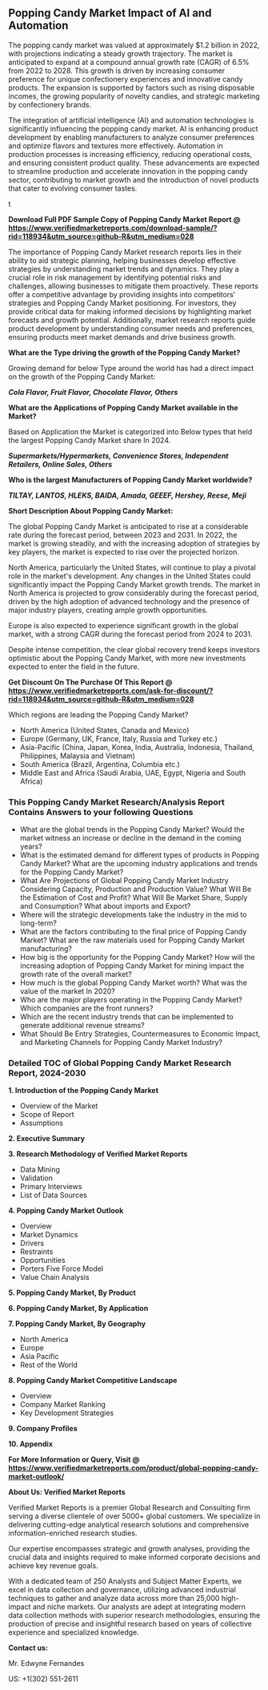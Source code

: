 <h2>Popping Candy Market Impact of AI and Automation</h2><p>The popping candy market was valued at approximately $1.2 billion in 2022, with projections indicating a steady growth trajectory. The market is anticipated to expand at a compound annual growth rate (CAGR) of 6.5% from 2022 to 2028. This growth is driven by increasing consumer preference for unique confectionery experiences and innovative candy products. The expansion is supported by factors such as rising disposable incomes, the growing popularity of novelty candies, and strategic marketing by confectionery brands.</p><p>The integration of artificial intelligence (AI) and automation technologies is significantly influencing the popping candy market. AI is enhancing product development by enabling manufacturers to analyze consumer preferences and optimize flavors and textures more effectively. Automation in production processes is increasing efficiency, reducing operational costs, and ensuring consistent product quality. These advancements are expected to streamline production and accelerate innovation in the popping candy sector, contributing to market growth and the introduction of novel products that cater to evolving consumer tastes.</p>t</p><p id="" class=""><strong>Download Full PDF Sample Copy of Popping Candy Market Report @ <a href="https://www.verifiedmarketreports.com/download-sample/?rid=118934&utm_source=github-R&utm_medium=028" target="_blank">https://www.verifiedmarketreports.com/download-sample/?rid=118934&utm_source=github-R&utm_medium=028</a></strong></p><p>The importance of&nbsp;Popping Candy Market research reports lies in their ability to aid strategic planning, helping businesses develop effective strategies by understanding market trends and dynamics. They play a crucial role in risk management by identifying potential risks and challenges, allowing businesses to mitigate them proactively. These reports offer a competitive advantage by providing insights into competitors' strategies and Popping Candy Market positioning. For investors, they provide critical data for making informed decisions by highlighting market forecasts and growth potential. Additionally, market research reports guide product development by understanding consumer needs and preferences, ensuring products meet market demands and drive business growth.</p><p><strong>What are the&nbsp;Type driving the growth of the Popping Candy Market?</strong></p><p id="" class="">Growing demand for below Type around the world has had a direct impact on the growth of the Popping Candy Market:</p><em><strong>Cola Flavor, Fruit Flavor, Chocolate Flavor, Others</strong></em></p><strong>What are the&nbsp;Applications&nbsp;of Popping Candy Market available in the Market?</strong></p><p id="" class="">Based on Application the Market is categorized into Below types that held the largest Popping Candy Market share In 2024.</p><em><strong>Supermarkets/Hypermarkets, Convenience Stores, Independent Retailers, Online Sales, Others</strong></em></p><strong>Who is the largest Manufacturers of Popping Candy Market worldwide?</strong></p><p><em><strong>TILTAY, LANTOS, HLEKS, BAIDA, Amada, GEEEF, Hershey, Reese, Meji</strong></em></p><p id="" class=""><strong>Short Description About Popping Candy Market:</strong></p><p>The global Popping Candy Market is anticipated to rise at a considerable rate during the forecast period, between 2023 and 2031. In 2022, the market is growing steadily, and with the increasing adoption of strategies by key players, the market is expected to rise over the projected horizon.</p><p>North America, particularly the United States, will continue to play a pivotal role in the market's development. Any changes in the United States could significantly impact the Popping Candy Market growth trends. The market in North America is projected to grow considerably during the forecast period, driven by the high adoption of advanced technology and the presence of major industry players, creating ample growth opportunities.</p><p>Europe is also expected to experience significant growth in the global market, with a strong CAGR during the forecast period from 2024 to 2031.</p><p>Despite intense competition, the clear global recovery trend keeps investors optimistic about the Popping Candy Market, with more new investments expected to enter the field in the future.</p><p id="" class=""><strong>Get Discount On The Purchase Of This Report @ <a href="https://www.verifiedmarketreports.com/ask-for-discount/?rid=118934&utm_source=github-R&utm_medium=028" target="_blank">https://www.verifiedmarketreports.com/ask-for-discount/?rid=118934&utm_source=github-R&utm_medium=028</a></strong></p>Which regions are leading the Popping Candy Market?</p><ul><li>North America (United States, Canada and Mexico)</li><li>Europe (Germany, UK, France, Italy, Russia and Turkey etc.)</li><li>Asia-Pacific (China, Japan, Korea, India, Australia, Indonesia, Thailand, Philippines, Malaysia and Vietnam)</li><li>South America (Brazil, Argentina, Columbia etc.)</li><li>Middle East and Africa (Saudi Arabia, UAE, Egypt, Nigeria and South Africa)</li></ul><h3 id="" class="">This Popping Candy Market Research/Analysis Report Contains Answers to your following Questions</h3><ul><li>What are the global trends in the Popping Candy Market? Would the market witness an increase or decline in the demand in the coming years?</li><li>What is the estimated demand for different types of products in Popping Candy Market? What are the upcoming industry applications and trends for the Popping Candy Market?</li><li>What Are Projections of Global Popping Candy Market Industry Considering Capacity, Production and Production Value? What Will Be the Estimation of Cost and Profit? What Will Be Market Share, Supply and Consumption? What about imports and Export?</li><li>Where will the strategic developments take the industry in the mid to long-term?</li><li>What are the factors contributing to the final price of Popping Candy Market? What are the raw materials used for Popping Candy Market manufacturing?</li><li>How big is the opportunity for the Popping Candy Market? How will the increasing adoption of Popping Candy Market for mining impact the growth rate of the overall market?</li><li>How much is the global Popping Candy Market worth? What was the value of the market In 2020?</li><li>Who are the major players operating in the Popping Candy Market? Which companies are the front runners?</li><li>Which are the recent industry trends that can be implemented to generate additional revenue streams?</li><li>What Should Be Entry Strategies, Countermeasures to Economic Impact, and Marketing Channels for Popping Candy Market Industry?</li></ul><h3 id="" class="">Detailed TOC of Global Popping Candy Market Research Report, 2024-2030</h3><p id="" class=""><strong>1. Introduction of the Popping Candy Market</strong></p><ul><li>Overview of the Market</li><li>Scope of Report</li><li>Assumptions</li></ul><p id="" class=""><strong>2. Executive Summary</strong></p><p id="" class=""><strong>3. Research Methodology of Verified Market Reports</strong></p><ul><li>Data Mining</li><li>Validation</li><li>Primary Interviews</li><li>List of Data Sources</li></ul><p id="" class=""><strong>4. Popping Candy Market Outlook</strong></p><ul><li>Overview</li><li>Market Dynamics</li><li>Drivers</li><li>Restraints</li><li>Opportunities</li><li>Porters Five Force Model</li><li>Value Chain Analysis</li></ul><p id="" class=""><strong>5. Popping Candy Market, By Product</strong></p><p id="" class=""><strong>6. Popping Candy Market, By Application</strong></p><p id="" class=""><strong>7. Popping Candy Market, By Geography</strong></p><ul><li>North America</li><li>Europe</li><li>Asia Pacific</li><li>Rest of the World</li></ul><p id="" class=""><strong>8. Popping Candy Market Competitive Landscape</strong></p><ul><li>Overview</li><li>Company Market Ranking</li><li>Key Development Strategies</li></ul><p id="" class=""><strong>9. Company Profiles</strong></p><p id="" class=""><strong>10. Appendix</strong></p><p id="" class=""><strong>For More Information or Query, Visit @ <a href="https://www.verifiedmarketreports.com/product/global-popping-candy-market-outlook/" target="_blank">https://www.verifiedmarketreports.com/product/global-popping-candy-market-outlook/</a></strong></p><p id="" class=""><strong>About Us: Verified Market Reports</strong></p><p id="" class="">Verified Market Reports is a premier Global Research and Consulting firm serving a diverse clientele of over 5000+ global customers. We specialize in delivering cutting-edge analytical research solutions and comprehensive information-enriched research studies.</p><p id="" class="">Our expertise encompasses strategic and growth analyses, providing the crucial data and insights required to make informed corporate decisions and achieve key revenue goals.</p><p id="" class="">With a dedicated team of 250 Analysts and Subject Matter Experts, we excel in data collection and governance, utilizing advanced industrial techniques to gather and analyze data across more than 25,000 high-impact and niche markets. Our analysts are adept at integrating modern data collection methods with superior research methodologies, ensuring the production of precise and insightful research based on years of collective experience and specialized knowledge.</p><p id="" class=""><strong>Contact us:</strong></p><p id="" class="">Mr. Edwyne Fernandes</p><p id="" class="">US: +1(302) 551-2611</p>